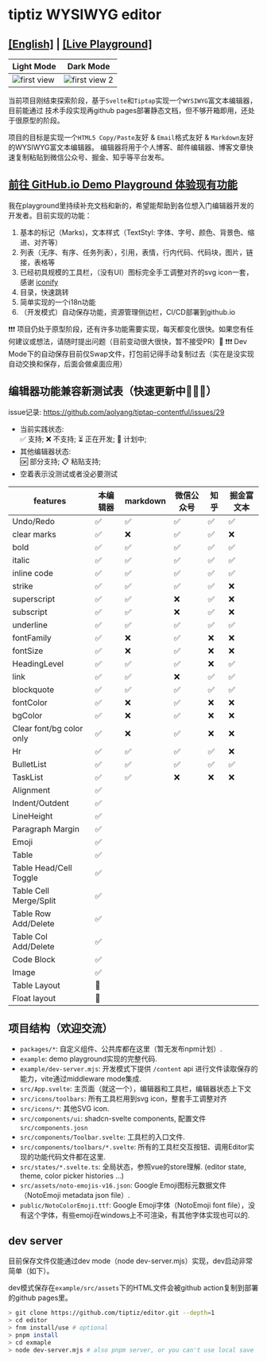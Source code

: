 # tiptiz WYSIWYG editor

## [[English]](./README.en.md) | [[Live Playground]](https://tiptiz.github.io/editor)

| Light Mode                                              | Dark Mode                                                  |
|---------------------------------------------------------|------------------------------------------------------------|
| ![first view](./example/public/doc-imgs/first-view.png) | ![first view 2](./example/public/doc-imgs/first-view2.png) |

当前项目刚结束探索阶段，基于`Svelte`和`Tiptap`实现一个`WYSIWYG`富文本编辑器，目前能通过
技术手段实现再github pages部署静态文档，但不够开箱即用，还处于很原型的阶段。

项目的目标是实现一个`HTML5 Copy/Paste`友好 & `Email`格式友好 & `Markdown`友好的WYSIWYG富文本编辑器。
编辑器将用于个人博客、邮件编辑器、博客文章快速复制粘贴到微信公众号、掘金、知乎等平台发布。

## [前往 GitHub.io Demo Playground 体验现有功能](https://tiptiz.github.io/editor)

我在playground里持续补充文档和新的，希望能帮助到各位想入门编辑器开发的开发者。目前实现的功能：

1. 基本的标记（Marks)，文本样式（TextStyl: 字体、字号、颜色、背景色、缩进、对齐等）
2. 列表（无序、有序、任务列表），引用，表情，行内代码、代码块，图片，链接，表格等
3. 已经初具规模的工具栏，（没有UI）图标完全手工调整对齐的svg icon一套，感谢 [iconify](https://icon-sets.iconify.design/)
4. 目录，快速跳转
5. 简单实现的一个i18n功能
6. （开发模式）自动保存功能，资源管理侧边栏，CI/CD部署到github.io

❗️❗️❗ 项目仍处于原型阶段，还有许多功能需要实现，每天都变化很快。如果您有任何建议或想法，请随时提出问题（目前变动很大很快，暂不接受PR）🙏
❗️❗️❗ Dev Mode下的自动保存目前仅Swap文件，打包前记得手动复制过去（实在是没实现自动交换和保存，后面会做桌面应用）

## 编辑器功能兼容新测试表（快速更新中🚀🚀🚀）

issue记录: https://github.com/aolyang/tiptap-contentful/issues/29

+ 当前实践状态:  
  ✅ 支持; ❌ 不支持; ⏳ 正在开发; 🚧 计划中;
+ 其他编辑器状态:  
  🆗 部分支持; 📋 粘贴支持;
+ 空着表示没测试或者没必要测试

| features                 | 本编辑器 | markdown | 微信公众号 | 知乎 | 掘金富文本 |
|--------------------------|------|----------|-------|----|-------|
| Undo/Redo                | ✅    | ✅        | ✅     | ✅  | ✅     |
| clear marks              | ✅    | ❌        | ✅     | ✅  | ❌     |
| bold                     | ✅    | ✅        | ✅     | ✅  | ✅     |
| italic                   | ✅    | ✅        | ✅     | ✅  | ✅     |
| inline code              | ✅    | ✅        | ✅     | ✅  | ✅     |
| strike                   | ✅    | ✅        | ✅     | ✅  | ❌     |
| superscript              | ✅    | ✅        | ❌     | ✅  | ❌     |
| subscript                | ✅    | ✅        | ❌     | ✅  | ❌     |
| underline                | ✅    | ✅        | ✅     | ✅  | ✅     |
| fontFamily               | ✅    | ❌        | ✅     | ❌  | ❌     |
| fontSize                 | ✅    | ❌        | ✅     | ❌  | ❌     |
| HeadingLevel             | ✅    | ✅        | ✅     | ❌  | ✅     |
| link                     | ✅    | ✅        | ❌     | ✅  | ✅     |
| blockquote               | ✅    | ✅        | ✅     | ✅  | ✅     |
| fontColor                | ✅    | ❌        | ✅     | ❌  | ❌     |
| bgColor                  | ✅    | ❌        | ✅     | ❌  | ❌     |
| Clear font/bg color only | ✅    | ❌        | ✅     | ❌  | ❌     |
| Hr                       | ✅    | ✅        | ✅     | ✅  | ❌     |
| BulletList               | ✅    | ✅        | ✅     | ✅  | ✅     |
| TaskList                 | ✅    | ✅        | ❌     | ❌  | ❌     |
| Alignment                | ✅    |          |       |    |       |
| Indent/Outdent           | ✅    |          |       |    |       |
| LineHeight               | ✅    |          |       |    |       |
| Paragraph Margin         | ✅    |          |       |    |       |
| Emoji                    | ✅    |          |       |    |       |
| Table                    | ✅    |          |       |    |       |
| Table Head/Cell Toggle   | ✅    |          |       |    |       |
| Table Cell Merge/Split   | ✅    |          |       |    |       |
| Table Row Add/Delete     | ✅    |          |       |    |       |
| Table Col Add/Delete     | ✅    |          |       |    |       |
| Code Block               | ✅    |          |       |    |       |
| Image                    | ✅    |          |       |    |       |
| Table Layout             | 🚧   |          |       |    |       |
| Float layout             | 🚧   |          |       |    |       |

## 项目结构（欢迎交流）

+ `packages/*`: 自定义组件、公共库都在这里（暂无发布npm计划）.
+ `example`: demo playground实现的完整代码.
+ `example/dev-server.mjs`: 开发模式下提供 `/content` api 进行文件读取保存的能力，vite通过middleware mode集成.
+ `src/App.svelte`: 主页面（就这一个），编辑器和工具栏，编辑器状态上下文
+ `src/icons/toolbars`: 所有工具栏用到svg icon，整套手工调整对齐
+ `src/icons/*`: 其他SVG icon.
+ `src/components/ui`: shadcn-svelte components, 配置文件 `src/components.josn`
+ `src/components/Toolbar.svelte`: 工具栏的入口文件.
+ `src/components/toolbars/*.svelte`: 所有的工具栏交互按钮、调用Editor实现的功能代码文件都在这里.
+ `src/states/*.svelte.ts`: 全局状态，参照vue的store理解. (editor state, theme, color picker histories ...)
+ `src/assets/noto-emojis-v16.json`: Google Emoji图标元数据文件（NotoEmoji metadata json file）.
+ `public/NotoColorEmoji.ttf`: Google Emoji字体（NotoEmoji font file），没有这个字体，有些emoji在windows上不可渲染，有其他字体实现也可以的.

## dev server

目前保存文件仅能通过dev mode（node dev-server.mjs）实现，dev启动非常简单（如下）。

dev模式保存在`example/src/assets`下的HTML文件会被github action复制到部署的github pages里。

```bash
> git clone https://github.com/tiptiz/editor.git --depth=1
> cd editor
> fnm install/use # optional
> pnpm install
> cd exmaple 
> node dev-server.mjs # also pnpm server, or you can't use local save
```
